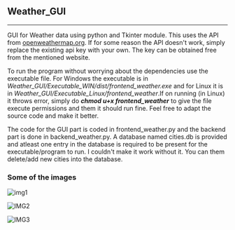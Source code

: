 ## Weather_GUI
----

GUI for Weather data using python and Tkinter module. This uses the API from [openweathermap.org](https://openweathermap.org/). If for some reason the API doesn't work, simply replace the existing api key with your own. The key can be obtained free from the mentioned website.

To run the program without worrying about the dependencies use the executable file. For Windows the executable is in *Weather_GUI/Executable_WIN/dist/frontend_weather.exe* and for Linux it is in *Weather_GUI/Executable_Linux/frontend_weather*.If on running (in Linux) it throws error, simply do ***chmod u+x frontend_weather*** to give the file execute permissions and them it should run fine. Feel free to adapt the source code and make it better. 

The code for the GUI part is coded in frontend_weather.py and the backend part is done in backend_weather.py. A database named cities.db is provided and atleast one entry in the database is required to be present for the executable/program to run. I couldn't make it work without it. You can them delete/add new cities into the database. 





### Some of the images

![img1](https://user-images.githubusercontent.com/81288438/141100014-6ae47e62-2be5-4894-a1c7-f1875fe5aa4e.png)

![IMG2](https://user-images.githubusercontent.com/81288438/141098791-b552b708-485f-4ce2-9c68-8a12ee3e15c4.png)

![IMG3](https://user-images.githubusercontent.com/81288438/141098793-198c6fe5-90e1-43e4-82a4-d0c365871ddc.png)
